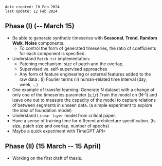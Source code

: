 
    date created: 10 Feb 2024
    last update: 12 Feb 2024
    
## Phase (I) (-- March 15)
- Be able to generate synthetic timeseries with **Seasonal**, **Trend**, **Random Walk**, **Noise** components. 
    - To control the form of generated timeseries, the ratio of coefficients for each component is specified.
- Understand `Patch-tst` implementation:
    - Patching mechanism: size of patch and the overlap, 
    - Supervised vs. self-supervised approaches
    - Any form of feature engineering or external features added to the raw data : (i) Fourier terms (ii) human-related time interval (day, week, ...)
- One example of transfer learning: Generate N dataset with a change of only one of the timeseries parameter (s,t,r) Train the model on (N-1) and leave one out to measure the capacity of the model to capture relations of between segments in unseen data. (a simple experiment to explore the idea of foundation model)
- Understand `Linear layer` model from critical paper.
- Have a sense of training time for different architecture specification. (ts size, patch size and overlap, number of epochs)
- Maybe a quick experiment with TimeGPT API>

## Phase (II) (15 March -- 15 April)
- Working on the first draft of thesis.